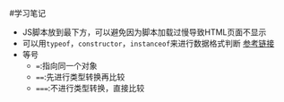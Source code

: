 #学习笔记

- JS脚本放到<body>最下方，可以避免因为脚本加载过慢导致HTML页面不显示
- 可以用`typeof`，`constructor`，`instanceof`来进行数据格式判断
[参考链接](http://www.cnblogs.com/mofish/p/3388427.html)
- 等号
	+ `=`:指向同一个对象
	+ `==`:先进行类型转换再比较
	+ `===`:不进行类型转换，直接比较